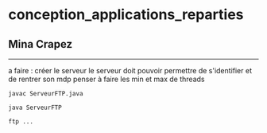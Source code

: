 # conception_applications_reparties

## Mina Crapez


-------------

a faire : créer le serveur 
le serveur doit pouvoir permettre de s'identifier et de rentrer son mdp
penser à faire les min et max de threads 

```
javac ServeurFTP.java

java ServeurFTP
```

``` 
ftp ...
```